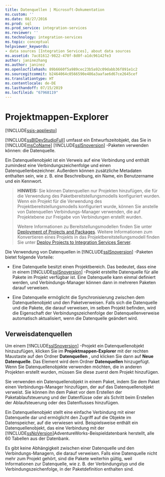 ```yaml
---
title: Datenquellen | Microsoft-Dokumentation
ms.custom: ''
ms.date: 08/27/2016
ms.prod: sql
ms.prod_service: integration-services
ms.reviewer: ''
ms.technology: integration-services
ms.topic: conceptual
helpviewer_keywords:
- data sources [Integration Services], about data sources
ms.assetid: 7ac81612-9822-470f-8d0f-a1dc96142fe3
author: janinezhang
ms.author: janinez
ms.openlocfilehash: 89b6660f5a989cec23b5a92c09dabb36f891e1c2
ms.sourcegitcommit: b2464064c0566590e486a3aafae6d67ce2645cef
ms.translationtype: HT
ms.contentlocale: de-DE
ms.lasthandoff: 07/15/2019
ms.locfileid: "67968119"
---
```

# <a name="data-sources"></a>Projektmappen-Explorer

[!INCLUDE[ssis-appliesto](../../includes/ssis-appliesto-ssvrpluslinux-asdb-asdw-xxx.md)]


  [!INCLUDE[ssBIDevStudioFull](../../includes/ssbidevstudiofull-md.md)] umfasst ein Entwurfszeitobjekt, das Sie in [!INCLUDE[msCoName](../../includes/msconame-md.md)] [!INCLUDE[ssISnoversion](../../includes/ssisnoversion-md.md)] -Paketen verwenden können: die Datenquelle.  
  
 Ein Datenquellenobjekt ist ein Verweis auf eine Verbindung und enthält zumindest eine Verbindungszeichenfolge und einen Datenquellenbezeichner. Außerdem können zusätzliche Metadaten enthalten sein, wie z. B. eine Beschreibung, ein Name, ein Benutzername und ein Kennwort.  
  
> **HINWEIS:** Sie können Datenquellen nur Projekten hinzufügen, die für die Verwendung des Paketbereitstellungsmodells konfiguriert wurden. Wenn ein Projekt für die Verwendung des Projektbereitstellungsmodells konfiguriert wurde, können Sie anstelle von Datenquellen Verbindungs-Manager verwenden, die auf Projektebene zur Freigabe von Verbindungen erstellt wurden.  
>   
>  Weitere Informationen zu Bereitstellungsmodellen finden Sie unter [Deployment of Projects and Packages](../packages/deploy-integration-services-ssis-projects-and-packages.md). Weitere Informationen zum Konvertieren eines Projekts in das Projektbereitstellungsmodell finden Sie unter [Deploy Projects to Integration Services Server](https://msdn.microsoft.com/library/hh231102.aspx).  
  
 Die Verwendung von Datenquellen in [!INCLUDE[ssISnoversion](../../includes/ssisnoversion-md.md)] -Paketen bietet folgende Vorteile:  
  
-   Eine Datenquelle besitzt einen Projektbereich. Das bedeutet, dass eine in einem [!INCLUDE[ssISnoversion](../../includes/ssisnoversion-md.md)] -Projekt erstellte Datenquelle für alle Pakete im Projekt verfügbar ist. Eine Datenquelle kann einmal definiert werden, und Verbindungs-Manager können dann in mehreren Paketen darauf verweisen.  
  
-   Eine Datenquelle ermöglicht die Synchronisierung zwischen dem Datenquellenobjekt und den Paketverweisen. Falls sich die Datenquelle und die Pakete, die darauf verweisen, im selben Projekt befinden, wird die Eigenschaft der Verbindungszeichenfolge der Datenquellenverweise automatisch aktualisiert, wenn die Datenquelle geändert wird.  
  
## <a name="reference-data-sources"></a>Verweisdatenquellen  
 Um einem [!INCLUDE[ssISnoversion](../../includes/ssisnoversion-md.md)] -Projekt ein Datenquellenobjekt hinzuzufügen, klicken Sie im **Projektmappen-Explorer** mit der rechten Maustaste auf den Ordner **Datenquellen** , und klicken Sie dann auf **Neue Datenquelle**. Das Element wird dem Ordner **Datenquellen** hinzugefügt. Wenn Sie Datenquellenobjekte verwenden möchten, die in anderen Projekten erstellt wurden, müssen Sie diese zuerst dem Projekt hinzufügen.  
  
 Sie verwenden ein Datenquellenobjekt in einem Paket, indem Sie dem Paket einen Verbindungs-Manager hinzufügen, der auf das Datenquellenobjekt verweist. Sie können ihn dem Paket vor dem Erstellen der Paketablaufsteuerung und der Datenflüsse oder als Schritt beim Erstellen der Ablaufsteuerung oder des Datenflusses hinzufügen.  
  
 Ein Datenquellenobjekt stellt eine einfache Verbindung mit einer Datenquelle dar und ermöglicht den Zugriff auf die Objekte im Datenspeicher, auf die verwiesen wird. Beispielsweise enthält ein Datenquellenobjekt, das eine Verbindung mit der [!INCLUDE[ssNoVersion](../../includes/ssnoversion-md.md)]AdventureWorks-Beispieldatenbank herstellt, alle 60 Tabellen aus der Datenbank.  
  
 Es gibt keine Abhängigkeit zwischen einer Datenquelle und den Verbindungs-Managern, die darauf verweisen. Falls eine Datenquelle nicht mehr zum Projekt gehört, sind die Pakete weiterhin gültig, weil Informationen zur Datenquelle, wie z. B. der Verbindungstyp und die Verbindungszeichenfolge, in der Paketdefinition enthalten sind.  
  
  
